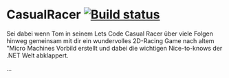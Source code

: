 # CasualRacer [![Build status](https://ci.appveyor.com/api/projects/status/a6ba3ycd5w8vgwp5?svg=true)](https://ci.appveyor.com/project/martinkuschnik/casualracer)
Sei dabei wenn Tom in seinem Lets Code Casual Racer über viele Folgen hinweg gemeinsam mit dir ein wundervolles 2D-Racing Game nach altem "Micro Machines Vorbild erstellt und dabei die wichtigen Nice-to-knows der .NET Welt abklappert.

...

